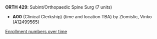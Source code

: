 **ORTH 429**: Subint/Orthopaedic Spine Surg (7 units)

- **A00** (Clinical Clerkship) (time and location TBA) by Zlomislic, Vinko (A12499565)

[Enrollment numbers over time](./ORTH429.tsv)
